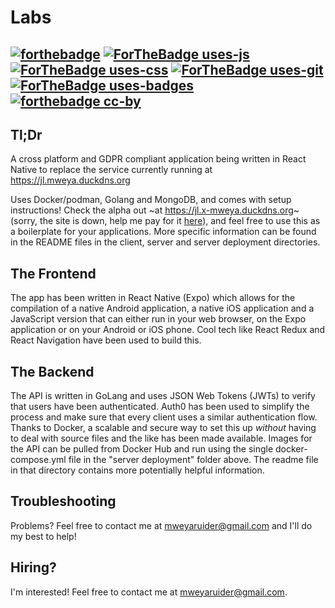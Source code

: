 # Labs
[![forthebadge](https://forthebadge.com/images/featured/featured-gluten-free.svg)](https://forthebadge.com)
[![ForTheBadge uses-js](http://ForTheBadge.com/images/badges/uses-js.svg)](http://ForTheBadge.com)
[![ForTheBadge uses-css](http://ForTheBadge.com/images/badges/uses-css.svg)](http://ForTheBadge.com)
[![ForTheBadge uses-git](http://ForTheBadge.com/images/badges/uses-git.svg)](https://GitHub.com/)
[![ForTheBadge uses-badges](http://ForTheBadge.com/images/badges/uses-badges.svg)](http://ForTheBadge.com)
[![forthebadge cc-by](http://ForTheBadge.com/images/badges/cc-by.svg)](https://creativecommons.org/licenses/by/4.0)
---
## Tl;Dr
A cross platform and GDPR compliant application being written in React Native to replace the service currently running at https://jl.mweya.duckdns.org

Uses Docker/podman, Golang and MongoDB, and comes with setup instructions!
Check the alpha out ~at https://jl.x-mweya.duckdns.org~ (sorry, the site is down, help me pay for it [here](https://paypal.me/mweya)), and feel free to use this as a boilerplate for your applications. More specific information can be found in the README files in the client, server and server deployment directories.

## The Frontend
The app has been written in React Native (Expo) which allows for the compilation of a native Android application, a native iOS application and a JavaScript version that can either run in your web browser, on the Expo application or on your Android or iOS phone. Cool tech like React Redux and React Navigation have been used to build this.

## The Backend
The API is written in GoLang and uses JSON Web Tokens (JWTs) to verify that users have been authenticated. Auth0 has been used to simplify the process and make sure that every client uses a similar authentication flow. Thanks to Docker, a scalable and secure way to set this up *without* having to deal with source files and the like has been made available. Images for the API can be pulled from Docker Hub and run using the single docker-compose.yml file in the "server deployment" folder above.
The readme file in that directory contains more potentially helpful information.

## Troubleshooting
Problems? Feel free to contact me at mweyaruider@gmail.com and I'll do my best to help!

## Hiring?
I'm interested! Feel free to contact me at mweyaruider@gmail.com.
